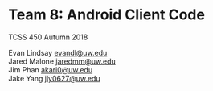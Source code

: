 # Team 8: Android Client Code
TCSS 450 Autumn 2018  
  
Evan Lindsay <evandl@uw.edu>  
Jared Malone <jaredmm@uw.edu>  
Jim Phan <akari0@uw.edu>  
Jake Yang <jly0627@uw.edu>  
